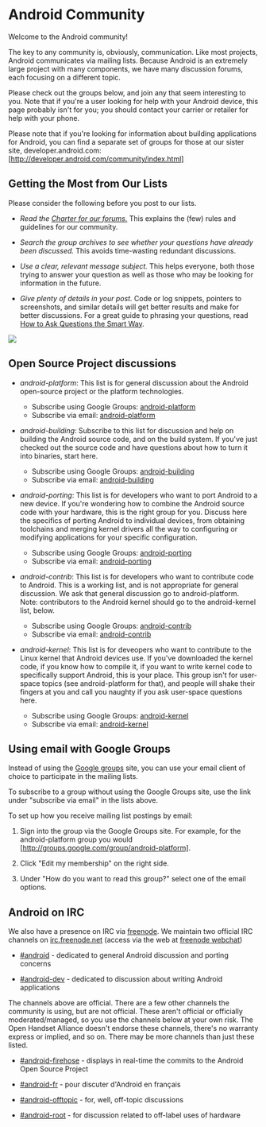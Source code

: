 <!--
   Copyright 2010 The Android Open Source Project 

   Licensed under the Apache License, Version 2.0 (the "License"); 
   you may not use this file except in compliance with the License.
   You may obtain a copy of the License at

       http://www.apache.org/licenses/LICENSE-2.0

   Unless required by applicable law or agreed to in writing, software
   distributed under the License is distributed on an "AS IS" BASIS,
   WITHOUT WARRANTIES OR CONDITIONS OF ANY KIND, either express or implied.
   See the License for the specific language governing permissions and
   limitations under the License.
-->

# Android Community #

Welcome to the Android community!

The key to any community is, obviously, communication. Like most projects,
Android communicates via mailing lists. Because Android is an extremely large
project with many components, we have many discussion forums, each focusing on
a different topic.

Please check out the groups below, and join any that seem interesting to
you. Note that if you're a user looking for help with your Android device,
this page probably isn't for you; you should contact your carrier or retailer
for help with your phone.

Please note that if you're looking for information about building
applications for Android, you can find a separate set of groups for those at
our sister site, developer.android.com: [http://developer.android.com/community/index.html]

## Getting the Most from Our Lists ##

Please consider the following before you post to our lists.

- *Read the [Charter for our forums.](groups-charter.html)* This explains the (few) rules and guidelines for our community.

- *Search the group archives to see whether your questions have already been discussed.* This avoids time-wasting redundant discussions.

- *Use a clear, relevant message subject.* This helps everyone, both those trying to answer your question as well as those who may be looking for information in the future.

- *Give plenty of details in your post.* Code or log snippets, pointers to screenshots, and similar details will get better results and make for better discussions. For a great guide to phrasing your questions, read [How to Ask Questions the Smart Way](http://www.catb.org/%7Eesr/faqs/smart-questions.html).
<img src="/images/external-link.png">

## Open Source Project discussions ##

- *android-platform*: 
    This list is for general discussion about the Android open-source project or the platform technologies.
    - Subscribe using Google Groups: [android-platform](http://groups.google.com/group/android-platform)
    - Subscribe via email: [android-platform](mailto:android-platform+subscribe@googlegroups.com)

- *android-building*:
    Subscribe to this list for discussion and help on building the Android source code, and on the build system. If you've just checked out the source code and have questions about how to turn it into binaries, start here.
    - Subscribe using Google Groups: [android-building](http://groups.google.com/group/android-building)
    - Subscribe via email: [android-building](mailto:android-building+subscribe@googlegroups.com)

- *android-porting*:
    This list is for developers who want to port Android to a new device. If you're wondering how to combine the Android source code with your hardware, this is the right group for you. Discuss here the specifics of porting Android to individual devices, from obtaining toolchains and merging kernel drivers all the way to configuring or modifying applications for your specific
configuration.
    - Subscribe using Google Groups: [android-porting](http://groups.google.com/group/android-porting)
    - Subscribe via email: [android-porting](mailto:android-porting+subscribe@googlegroups.com)

- *android-contrib*:
    This list is for developers who want to contribute code to Android. This is a working list, and is not appropriate for general discussion. We ask that general discussion go to android-platform.  Note: contributors to the Android kernel should go to the android-kernel list, below.
    - Subscribe using Google Groups: [android-contrib](http://groups.google.com/group/android-contrib)
    - Subscribe via email: [android-contrib](mailto:android-contrib+subscribe@googlegroups.com)

- *android-kernel*:
    This list is for deveopers who want to contribute to the Linux kernel that Android devices use. If you've downloaded the kernel code, if you know how to compile it, if you want to write kernel code to specifically support Android,
this is your place. This group isn't for user-space topics (see android-platform for that), and people will shake their fingers at you and call you naughty if you ask user-space questions here.
    - Subscribe using Google Groups: [android-kernel](http://groups.google.com/group/android-kernel)
    - Subscribe via email: [android-kernel](mailto:android-kernel+subscribe@googlegroups.com)

## Using email with Google Groups ##

Instead of using the [Google groups](http://groups.google.com) site, you can use your email client of choice to participate in the mailing lists.

To subscribe to a group without using the Google Groups site, use the link under "subscribe via email" in the lists above.

To set up how you receive mailing list postings by email:

1. Sign into the group via the Google Groups site. For example, for the android-platform group you would [http://groups.google.com/group/android-platform].

1. Click "Edit my membership" on the right side.

1. Under "How do you want to read this group?" select one of the email options.

## Android on IRC ##

We also have a presence on IRC via [freenode](http://freenode.net/).
We maintain two official IRC channels on [irc.freenode.net](irc://irc.freenode.net/) (access via the web
at [freenode webchat](http://webchat.freenode.net/))

- [\#android](irc://irc.freenode.net/android) - dedicated to general Android discussion and porting concerns

- [\#android-dev](irc://irc.freenode.net/android-dev) - dedicated to discussion about writing Android applications

The channels above are official. There are a few other channels the
community is using, but are not official. These aren't official or officially
moderated/managed, so you use the channels below at your own risk. The Open
Handset Alliance doesn't endorse these channels, there's no warranty express
or implied, and so on. There may be more channels than just these listed.

- [\#android-firehose](irc://irc.freenode.net/android-firehose) - displays in real-time the commits to the Android Open Source Project

- [\#android-fr](irc://irc.freenode.net/android-fr) - pour discuter d'Android en français

- [\#android-offtopic](irc://irc.freenode.net/android-offtopic) - for, well, off-topic discussions

- [\#android-root](irc://irc.freenode.net/android-root) - for discussion related to off-label uses of hardware
